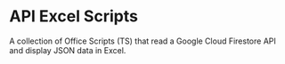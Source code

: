 # API Excel Scripts
A collection of Office Scripts (TS) that read a Google Cloud Firestore API and display JSON data in Excel.